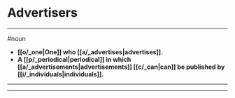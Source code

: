 # Advertisers
---
#noun
- **[[o/_one|One]] who [[a/_advertises|advertises]].**
- **A [[p/_periodical|periodical]] in which [[a/_advertisements|advertisements]] [[c/_can|can]] be published by [[i/_individuals|individuals]].**
---
---

